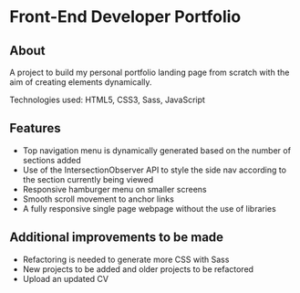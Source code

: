 # Front-End Developer Portfolio

## About
A project to build my personal portfolio landing page from scratch with the aim of creating elements dynamically.

Technologies used: HTML5, CSS3, Sass, JavaScript

## Features
* Top navigation menu is dynamically generated based on the number of sections added
* Use of the IntersectionObserver API to style the side nav according to the section currently being viewed 
* Responsive hamburger menu on smaller screens
* Smooth scroll movement to anchor links
* A fully responsive single page webpage without the use of libraries


## Additional improvements to be made
* Refactoring is needed to generate more CSS with Sass
* New projects to be added and older projects to be refactored
* Upload an updated CV
